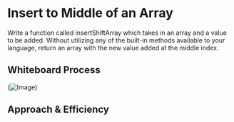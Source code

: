# Insert to Middle of an Array
Write a function called insertShiftArray which takes in an array and a value to be added. Without utilizing any of the built-in methods available to your language, return an array with the new value added at the middle index.

## Whiteboard Process
(![Image](vscode-remote://wsl%2Bubuntu/home/tdugar/projects/courses/301/data-structures-and-algorithms/javascript/401/code%20challenge%202/WBChallenge.jpg))

## Approach & Efficiency
<!-- We interated throught the loop to locate the center and then placed the new value in that center --!>
